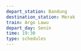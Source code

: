 ```yaml
---
depart_station: Bandung
destination_station: Merak
train: Argo Lawu
depart_day: Senin
time: 19:30
type: schedules
---
```

